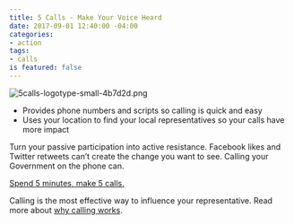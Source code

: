 ```yaml
---
title: 5 Calls - Make Your Voice Heard
date: 2017-09-01 12:40:00 -04:00
categories:
- action
tags:
- calls
is featured: false
---
```


![5calls-logotype-small-4b7d2d.png](/uploads/5calls-logotype-small-4b7d2d.png)

* Provides phone numbers and scripts so calling is quick and easy
* Uses your location to find your local representatives so your calls have more impact

Turn your passive participation into active resistance. Facebook likes and Twitter retweets can’t create the change you want to see. Calling your Government on the phone can.

[Spend 5 minutes, make 5 calls.](https://5calls.org/)

Calling is the most effective way to influence your representative. Read more about [why calling works](https://5calls.org/about).